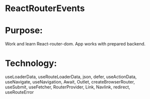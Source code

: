 # ReactRouterEvents

# Purpose:
Work and learn React-router-dom.  App works with prepared backend.
# Technology:
useLoaderData, useRouteLoaderData, json, defer, useActionData, useNavigate,  useNavigation, Await, Outlet, createBrowserRouter, useSubmit, useFetcher, RouterProvider, Link, Navlink, redirect, useRouteError
